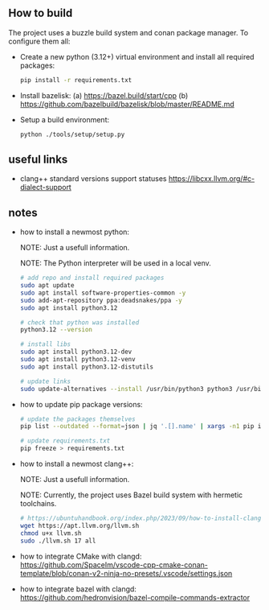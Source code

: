 ## How to build

The project uses a buzzle build system and conan package manager.
To configure them all:

* Create a new python (3.12+) virtual environment and install all required packages:
  ```sh
  pip install -r requirements.txt
  ```

* Install bazelisk:
  (a) https://bazel.build/start/cpp
  (b) https://github.com/bazelbuild/bazelisk/blob/master/README.md

* Setup a build environment:
  ```sh
  python ./tools/setup/setup.py
  ```


## useful links

- clang++ standard versions support statuses
  https://libcxx.llvm.org/#c-dialect-support


## notes

- how to install a newmost python: <p>
  NOTE: Just a usefull information. <p>
  NOTE: The Python interpreter will be used in a local venv.
  ```sh
  # add repo and install required packages
  sudo apt update
  sudo apt install software-properties-common -y
  sudo add-apt-repository ppa:deadsnakes/ppa -y
  sudo apt install python3.12

  # check that python was installed
  python3.12 --version

  # install libs
  sudo apt install python3.12-dev
  sudo apt install python3.12-venv
  sudo apt install python3.12-distutils

  # update links
  sudo update-alternatives --install /usr/bin/python3 python3 /usr/bin/python3.12 12
  ```

- how to update pip package versions:
  ```sh
  # update the packages themselves
  pip list --outdated --format=json | jq '.[].name' | xargs -n1 pip install --upgrade

  # update requirements.txt
  pip freeze > requirements.txt
  ```

- how to install a newmost clang++: <p>
  NOTE: Just a usefull information. <p>
  NOTE: Currently, the project uses Bazel build system with hermetic toolchains.
  ```sh
  # https://ubuntuhandbook.org/index.php/2023/09/how-to-install-clang-17-or-16-in-ubuntu-22-04-20-04/
  wget https://apt.llvm.org/llvm.sh
  chmod u+x llvm.sh
  sudo ./llvm.sh 17 all
  ```

- how to integrate CMake with clangd:
  https://github.com/SpaceIm/vscode-cpp-cmake-conan-template/blob/conan-v2-ninja-no-presets/.vscode/settings.json

- how to integrate bazel with clangd:
  https://github.com/hedronvision/bazel-compile-commands-extractor
